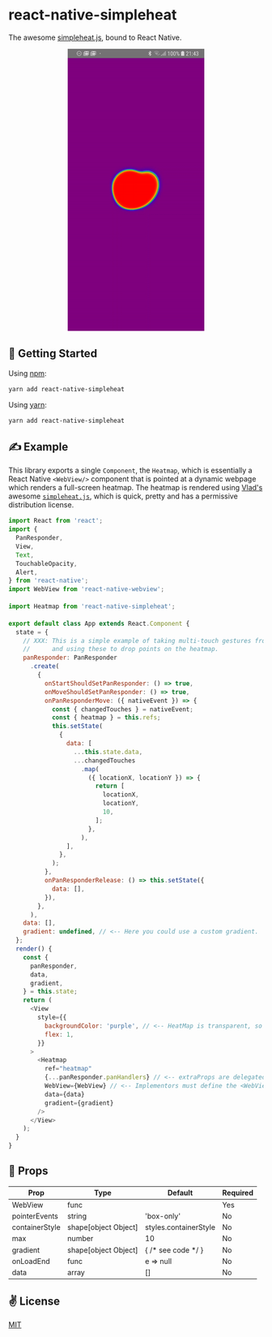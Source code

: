 # react-native-simpleheat
The awesome [simpleheat.js](https://github.com/mourner/simpleheat), bound to React Native.

<p align="center">
  <img src="./bin/out.gif" alt="react-native-simpleheat" width="270" height="556">
</p>

## 🚀 Getting Started

Using [npm]():

```sh
yarn add react-native-simpleheat
```

Using [yarn]():

```sh
yarn add react-native-simpleheat
```

## ✍️ Example

This library exports a single `Component`, the `Heatmap`, which is essentially a React Native `<WebView/>` component that is pointed at a dynamic webpage which renders a full-screen heatmap. The heatmap is rendered using [Vlad's](https://github.com/mourner) awesome [`simpleheat.js`](https://github.com/mourner/simpleheat), which is quick, pretty and has a permissive distribution license.

```javascript
import React from 'react';
import {
  PanResponder,
  View,
  Text,
  TouchableOpacity,
  Alert,
} from 'react-native';
import WebView from 'react-native-webview';

import Heatmap from 'react-native-simpleheat';

export default class App extends React.Component {
  state = {
    // XXX: This is a simple example of taking multi-touch gestures from the PanResponder
    //      and using these to drop points on the heatmap.
    panResponder: PanResponder
      .create(
        {
          onStartShouldSetPanResponder: () => true,
          onMoveShouldSetPanResponder: () => true,
          onPanResponderMove: ({ nativeEvent }) => {
            const { changedTouches } = nativeEvent;
            const { heatmap } = this.refs;
            this.setState(
              {
                data: [
                  ...this.state.data,
                  ...changedTouches
                    .map(
                      ({ locationX, locationY }) => {
                        return [
                          locationX,
                          locationY,
                          10,
                        ];
                      },
                    ),
                ],
              },
            );
          },
          onPanResponderRelease: () => this.setState({
            data: [],
          }),
        },
      ),
    data: [],
    gradient: undefined, // <-- Here you could use a custom gradient.
  };
  render() {
    const {
      panResponder,
      data,
      gradient,
    } = this.state;
    return (
      <View
        style={{
          backgroundColor: 'purple', // <-- HeatMap is transparent, so you can view what's underneath.
          flex: 1,
        }}
      >
        <Heatmap
          ref="heatmap"
          {...panResponder.panHandlers} // <-- extraProps are delegated to the containing <Animated.View/>
          WebView={WebView} // <-- Implementors must define the <WebView/> component!
          data={data}
          gradient={gradient}
        />
      </View>
    );
  }
}
```

## 📌 Props

Prop                  | Type     | Default                   | Required
--------------------- | -------- | ------------------------- | --------
WebView|func||Yes
pointerEvents|string|'box-only'|No
containerStyle|shape[object Object]|styles.containerStyle|No
max|number|10|No
gradient|shape[object Object]|{ /* see code */ }|No
onLoadEnd|func|e => null|No
data|array|[]|No

## ✌️ License
[MIT](https://opensource.org/licenses/MIT)
